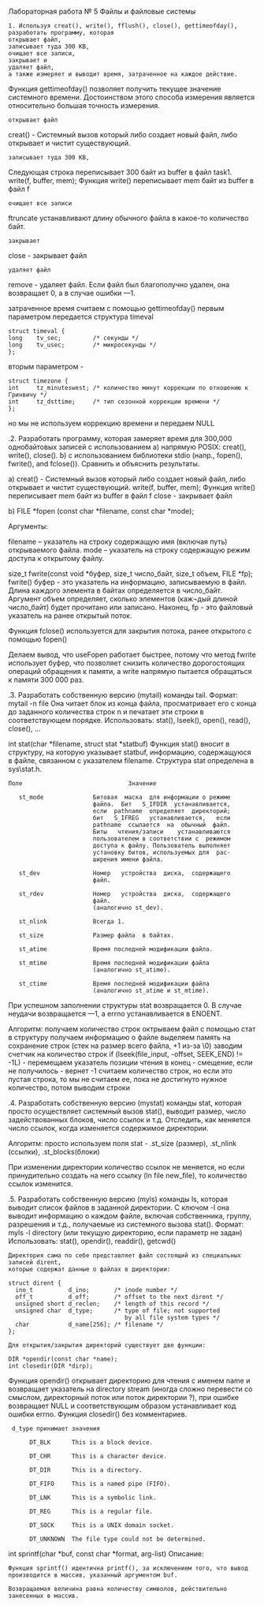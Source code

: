 Лабораторная работа № 5
Файлы и файловые системы

    1. Используя creat(), write(), fflush(), close(), gettimeofday(), разработать программу, которая
    открывает файл,
    записывает туда 300 KB,
    очищает все записи,
    закрывает и
    удаляет файл,
    а также измеряет и выводит время, затраченное на каждое действие.

Функция gettimeofday() позволяет получить текущее значение системного времени. 
Достоинством этого способа измерения является относительно большая точность измерения.

    открывает файл

creat() - Системный вызов который  либо создает  новый файл,
либо открывает и чистит существующий.

    записывает туда 300 KB,

Следующая строка переписывает 300 байт из buffer в файл task1.
write(f, buffer, mem); Функция write() переписывает mem байт 
из buffer в файл f

    очищает все записи

ftruncate устанавливают длину обычного файла в какое-то количество байт.
 
    закрывает 
    
close - закрывает файл

    удаляет файл

remove - удаляет файл. Если файл был благополучно удален, она возвра­щает 0, а в случае ошибки —1.

затраченное время считаем с помощью gettimeofday()
первым параметром передается структура timeval

    struct timeval {
    long    tv_sec;         /* секунды */
    long    tv_usec;        /* микросекунды */
    };
вторым параметром - 
    
    struct timezone {
    int     tz_minuteswest; /* количество минут коррекции по отношению к Гринвичу */
    int     tz_dsttime;     /* тип сезонной коррекции времени */
    };
но мы не используем коррекцию времени и передаем NULL


.2. Разработать программу, которая замеряет время для 300,000 однобайтовых записей с использованием
a) напрямую POSIX: creat(), write(), close().
b) с использованием библиотеки stdio (напр., fopen(), fwrite(), and fclose()).
Сравнить и объяснить результаты.

a) creat() - Системный вызов который  либо создает  новый файл,
   либо открывает и чистит существующий.
   write(f, buffer, mem); Функция write() переписывает mem байт 
   из buffer в файл f
   close - закрывает файл

b) FILE *fopen (const char *filename, const char *mode);
   
   Аргументы:
   
   filename – указатель на строку содержащую имя (включая путь) открываемого файла.
   mode – указатель на строку содержащую режим доступа к открытому файлу. 
   
   size_t fwrite(const void *буфер, size_t число_байт, size_t объем, FILE *fp);
   fwrite() буфер - это указатель на информацию, записываемую в файл. Длина 
   каждого элемента в байтах определяется в число_байт. Аргумент объем 
   определяет, сколько элементов (каж¬дый длиной число_байт) будет 
   прочитано или записано. Наконец, fp - это файловый указатель на ранее открытый поток. 
   
   Функция fclose() используется для закрытия потока, ранее открытого с помощью fopen()  

Делаем вывод, что useFopen работает быстрее, потому что
метод fwrite использует  буфер, что позволяет снизить количество
дорогостоящих операций обращения к памяти, а write 
напрямую пытается обращаться к памяти 300 000 раз.

.3. Разработать собственную версию (mytail) команды tail.
Формат: mytail -n file
Она читает блок из конца файла, просматривает его с конца до заданного количества 
строк n и печатает эти строки в соответствующем порядке.
Использовать: stat(), lseek(), open(), read(), close(), ...

int stat(char *filename, struct stat *statbuf)
Функция stat() вносит в структуру, на которую указывает statbuf, информацию, 
содержащуюся в файле, связанном с указателем filename. Структура stat определена в 
sys\stat.h.

    Поле                              Значение
                                     
       st_mode              Битовая  маска  для информации о режиме
                            файла.  Бит   S_IFDIR  устанавливается,
                            если  pathname  определяет  директорий;
                            бит   S_IFREG   устанавливается,   если
                            pathname  ссылается  на  обычный  файл.
                            Биты   чтения/записи    устанавливаются
                            пользователем в соответствии с  режимом
                            доступа к файлу. Пользователь выполняет
                            установку битов, используемых для  рас-
                            ширения имени файла.
    
       st_dev               Номер   устройства  диска,  содержащего
                            файл.
         
       st_rdev              Номер   устройства  диска,  содержащего
                            файл.
                            (аналогично st_dev).
                   
       st_nlink             Всегда 1.
                   
       st_size              Размер файла  в байтах.
                   
       st_atime             Время последней модификации файла.
                   
       st_mtime             Время последней модификации файла
                            (аналогично st_atime).
                   
       st_ctime             Время последней модификации файла
                            (аналогично st_atime и st_mtime).

При успешном заполнении структуры stat возвращается 0. В случае неудачи возвращается —1, 
а errno устанавливается в ENOENT.

Алгоритм:
получаем количество строк
октрываем файл
с помощью стат в структуру получаем информацию о файле
выделяем память на сохранение строк (стек на размер всего файла, +1 из-за \0)
заводим счетчик на количество строк 
if (lseek(file_input, -offset, SEEK_END) != -1L) - перемещаем
указатель позиции чтения в конец - смещение, если не получилось - вернет -1
считаем количество строк, но если это пустая строка, то мы не считаем ее,
пока не достигнуто нужное количество, потом выводим строки


.4. Разработать собственную версию (mystat) команды stat, которая просто осуществляет 
системный вызов stat(), выводит размер, число задействованных блоков, число ссылок 
и т.д. Отследить, как меняется число ссылок, когда изменяется содержимое директории.

Алгоритм:
просто используем поля stat - .st_size (размер), .st_nlink (ссылки), .st_blocks(блоки)

При изменении директории количество ссылок не меняется, но если принудительно создать 
на него ссылку (ln file new_file), то количество ссылок изменится.

.5. Разработать собственную версию (myls) команды ls, которая выводит список файлов в 
заданной директории. С ключом -l она выводит информацию о каждом файле, включая 
собственника, группу, разрешения и т.д., получаемые из системного вызова stat().
Формат: myls -l directory (или текущую директорию, если параметр не задан)
Использовать: stat(), opendir(), readdir(), getcwd()
    
    Директория сама по себе представляет файл состоящий из специальных записей dirent, 
    которые содержат данные о файлах в директории:
    
    struct dirent {
      ino_t          d_ino;       /* inode number */
      off_t          d_off;       /* offset to the next dirent */
      unsigned short d_reclen;    /* length of this record */
      unsigned char  d_type;      /* type of file; not supported
                                     by all file system types */
      char           d_name[256]; /* filename */
    };

    Для открытия/закрытия директорий существует две функции:
    
    DIR *opendir(const char *name);
    int closedir(DIR *dirp);
    
Функция opendir() открывает директорию для чтения с именем name и возвращает 
указатель на directory stream (иногда сложно перевести со смыслом, директорный 
поток или поток директории ?), при ошибке возвращает NULL и соответствующим образом 
устанавливает код ошибки errno. Функция closedir() без комментариев. 

     d_type принимает значения
    
          DT_BLK      This is a block device.

          DT_CHR      This is a character device.

          DT_DIR      This is a directory.

          DT_FIFO     This is a named pipe (FIFO).

          DT_LNK      This is a symbolic link.

          DT_REG      This is a regular file.

          DT_SOCK     This is a UNIX domain socket.

          DT_UNKNOWN  The file type could not be determined.
          
int sprintf(char *buf, const char *format, arg-list)
Описание: 

    Функция sprintf() идентична printf(), за исключением того, что вывод производится в массив, указанный аргументом buf.
    
    Возвращаемая величина равна количеству символов, действительно занесенных в массив.
    
